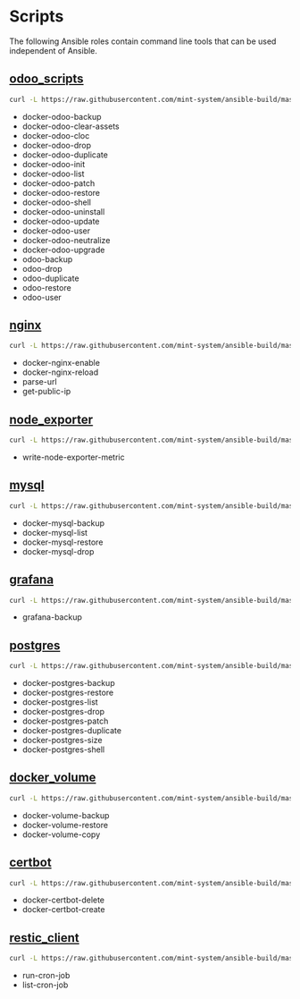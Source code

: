 # Scripts

The following Ansible roles contain command line tools that can be used independent of Ansible.

## [odoo_scripts](roles/odoo_scripts/README.md)

```bash
curl -L https://raw.githubusercontent.com/mint-system/ansible-build/master/roles/odoo_scripts/files/install | bash
```

- docker-odoo-backup
- docker-odoo-clear-assets
- docker-odoo-cloc
- docker-odoo-drop
- docker-odoo-duplicate
- docker-odoo-init
- docker-odoo-list
- docker-odoo-patch
- docker-odoo-restore
- docker-odoo-shell
- docker-odoo-uninstall
- docker-odoo-update
- docker-odoo-user
- docker-odoo-neutralize
- docker-odoo-upgrade
- odoo-backup
- odoo-drop
- odoo-duplicate
- odoo-restore
- odoo-user

## [nginx](roles/nginx/README.md)

```bash
curl -L https://raw.githubusercontent.com/mint-system/ansible-build/master/roles/nginx/files/install | bash
```

- docker-nginx-enable
- docker-nginx-reload
- parse-url
- get-public-ip

## [node_exporter](roles/node_exporter/README.md)

```bash
curl -L https://raw.githubusercontent.com/mint-system/ansible-build/master/roles/node_exporter/files/install | bash
```

- write-node-exporter-metric

## [mysql](roles/mysql/README.md)

```bash
curl -L https://raw.githubusercontent.com/mint-system/ansible-build/master/roles/mysql/files/install | bash
```

- docker-mysql-backup
- docker-mysql-list
- docker-mysql-restore
- docker-mysql-drop

## [grafana](roles/grafana/README.md)

```bash
curl -L https://raw.githubusercontent.com/mint-system/ansible-build/master/roles/grafana/files/install | bash
```

- grafana-backup

## [postgres](roles/postgres/README.md)

```bash
curl -L https://raw.githubusercontent.com/mint-system/ansible-build/master/roles/postgres/files/install | bash
```

- docker-postgres-backup
- docker-postgres-restore
- docker-postgres-list
- docker-postgres-drop
- docker-postgres-patch
- docker-postgres-duplicate
- docker-postgres-size
- docker-postgres-shell

## [docker_volume](roles/docker_volume/README.md)

```bash
curl -L https://raw.githubusercontent.com/mint-system/ansible-build/master/roles/docker_volume/files/install | bash
```

- docker-volume-backup
- docker-volume-restore
- docker-volume-copy

## [certbot](roles/certbot/README.md)

```bash
curl -L https://raw.githubusercontent.com/mint-system/ansible-build/master/roles/certbot/files/install | bash
```

- docker-certbot-delete
- docker-certbot-create

## [restic_client](roles/restic_client/README.md)

```bash
curl -L https://raw.githubusercontent.com/mint-system/ansible-build/master/roles/restic_client/files/install | bash
```

- run-cron-job
- list-cron-job